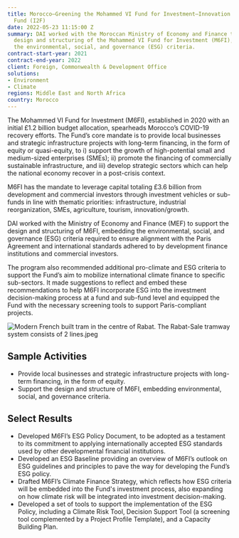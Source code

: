 ```yaml
---
title: Morocco—Greening the Mohammed VI Fund for Investment–Innovation and Investment
  Fund (I2F)
date: 2022-05-23 11:15:00 Z
summary: DAI worked with the Moroccan Ministry of Economy and Finance to support the
  design and structuring of the Mohammed VI Fund for Investment (M6FI), embedding
  the environmental, social, and governance (ESG) criteria.
contract-start-year: 2021
contract-end-year: 2022
client: Foreign, Commonwealth & Development Office
solutions:
- Environment
- Climate
regions: Middle East and North Africa
country: Morocco
---
```


The Mohammed VI Fund for Investment (M6FI), established in 2020 with an initial £1.2 billion budget allocation, spearheads Morocco’s COVID-19 recovery efforts. The Fund’s core mandate is to provide local businesses and strategic infrastructure projects with long-term financing, in the form of equity or quasi-equity, to i) support the growth of high-potential small and medium-sized enterprises (SMEs); ii) promote the financing of commercially sustainable infrastructure, and iii) develop strategic sectors which can help the national economy recover in a post-crisis context.

M6FI has the mandate to leverage capital totaling £3.6 billion from development and commercial investors through investment vehicles or sub-funds in line with thematic priorities: infrastructure, industrial reorganization, SMEs, agriculture, tourism, innovation/growth.

DAI worked with the Ministry of Economy and Finance (MEF) to support the design and structuring of M6FI, embedding the environmental, social, and governance (ESG) criteria required to ensure alignment with the Paris Agreement and international standards adhered to by development finance institutions and commercial investors.

The program also recommended additional pro-climate and ESG criteria to support the Fund’s aim to mobilize international climate finance to specific sub-sectors. It made suggestions to reflect and embed these recommendations to help M6FI incorporate ESG into the investment decision-making process at a fund and sub-fund level and equipped the Fund with the necessary screening tools to support Paris-compliant projects.

![Modern French built tram in the centre of Rabat. The Rabat-Sale tramway system consists of 2 lines.jpeg](/uploads/Modern%20French%20built%20tram%20in%20the%20centre%20of%20Rabat.%20The%20Rabat-Sale%20tramway%20system%20consists%20of%202%20lines.jpeg)

## Sample Activities

* Provide local businesses and strategic infrastructure projects with long-term financing, in the form of equity.
* Support the design and structure of M6FI, embedding environmental, social, and governance criteria.

## Select Results

* Developed M6FI’s ESG Policy Document, to be adopted as a testament to its commitment to applying internationally accepted ESG standards used by other developmental financial institutions.
* Developed an ESG Baseline providing an overview of M6FI’s outlook on ESG guidelines and principles to pave the way for developing the Fund’s ESG policy.
* Drafted M6FI’s Climate Finance Strategy, which reflects how ESG criteria will be embedded into the Fund's investment process, also expanding on how climate risk will be integrated into investment decision-making.
* Developed a set of tools to support the implementation of the ESG Policy, including a Climate Risk Tool, Decision Support Tool (a screening tool complemented by a Project Profile Template), and a Capacity Building Plan.
